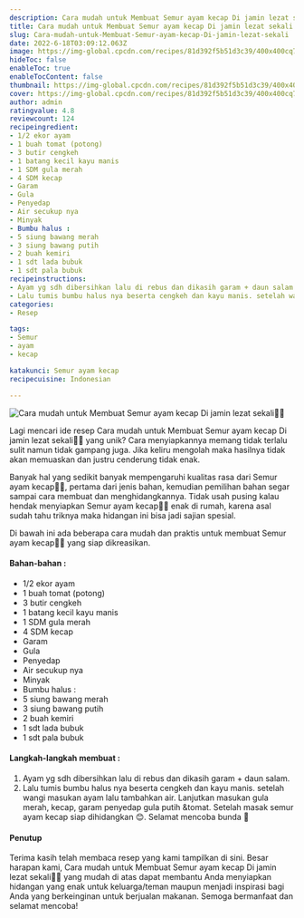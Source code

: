 ```yaml
---
description: Cara mudah untuk Membuat Semur ayam kecap Di jamin lezat sekali"
title: Cara mudah untuk Membuat Semur ayam kecap Di jamin lezat sekali
slug: Cara-mudah-untuk-Membuat-Semur-ayam-kecap-Di-jamin-lezat-sekali
date: 2022-6-18T03:09:12.063Z
image: https://img-global.cpcdn.com/recipes/81d392f5b51d3c39/400x400cq70/photo.jpg
hideToc: false
enableToc: true
enableTocContent: false
thumbnail: https://img-global.cpcdn.com/recipes/81d392f5b51d3c39/400x400cq70/photo.jpg
cover: https://img-global.cpcdn.com/recipes/81d392f5b51d3c39/400x400cq70/photo.jpg
author: admin
ratingvalue: 4.8
reviewcount: 124
recipeingredient:
- 1/2 ekor ayam
- 1 buah tomat (potong)
- 3 butir cengkeh
- 1 batang kecil kayu manis
- 1 SDM gula merah
- 4 SDM kecap
- Garam
- Gula
- Penyedap
- Air secukup nya
- Minyak
- Bumbu halus :
- 5 siung bawang merah
- 3 siung bawang putih
- 2 buah kemiri
- 1 sdt lada bubuk
- 1 sdt pala bubuk
recipeinstructions:
- Ayam yg sdh dibersihkan lalu di rebus dan dikasih garam + daun salam.
- Lalu tumis bumbu halus nya beserta cengkeh dan kayu manis. setelah wangi masukan ayam lalu tambahkan air. Lanjutkan masukan gula merah, kecap, garam penyedap gula putih &tomat. Setelah masak semur ayam kecap siap dihidangkan 😊. Selamat mencoba bunda 🙏
categories:
- Resep

tags:
- Semur
- ayam
- kecap

katakunci: Semur ayam kecap
recipecuisine: Indonesian

---
```


![Cara mudah untuk Membuat Semur ayam kecap Di jamin lezat sekali👩‍🍳](https://img-global.cpcdn.com/recipes/81d392f5b51d3c39/400x400cq70/photo.jpg)

Lagi mencari ide resep Cara mudah untuk Membuat Semur ayam kecap Di jamin lezat sekali👩‍🍳 yang unik? Cara menyiapkannya memang tidak terlalu sulit namun tidak gampang juga. Jika keliru mengolah maka hasilnya tidak akan memuaskan dan justru cenderung tidak enak.

Banyak hal yang sedikit banyak mempengaruhi kualitas rasa dari Semur ayam kecap👩‍🍳, pertama dari jenis bahan, kemudian pemilihan bahan segar sampai cara membuat dan menghidangkannya. Tidak usah pusing kalau hendak menyiapkan Semur ayam kecap👩‍🍳 enak di rumah, karena asal sudah tahu triknya maka hidangan ini bisa jadi sajian spesial.

Di bawah ini ada beberapa cara mudah dan praktis untuk membuat Semur ayam kecap👩‍🍳 yang siap dikreasikan.

<!--inarticleads1-->

#### Bahan-bahan :

- 1/2 ekor ayam
- 1 buah tomat (potong)
- 3 butir cengkeh
- 1 batang kecil kayu manis
- 1 SDM gula merah
- 4 SDM kecap
- Garam
- Gula
- Penyedap
- Air secukup nya
- Minyak
- Bumbu halus :
- 5 siung bawang merah
- 3 siung bawang putih
- 2 buah kemiri
- 1 sdt lada bubuk
- 1 sdt pala bubuk

<!--inarticleads2-->

#### Langkah-langkah membuat :

1. Ayam yg sdh dibersihkan lalu di rebus dan dikasih garam + daun salam.
1. Lalu tumis bumbu halus nya beserta cengkeh dan kayu manis. setelah wangi masukan ayam lalu tambahkan air. Lanjutkan masukan gula merah, kecap, garam penyedap gula putih &tomat. Setelah masak semur ayam kecap siap dihidangkan 😊. Selamat mencoba bunda 🙏

#### Penutup

Terima kasih telah membaca resep yang kami tampilkan di sini. Besar harapan kami, Cara mudah untuk Membuat Semur ayam kecap Di jamin lezat sekali👩‍🍳 yang mudah di atas dapat membantu Anda menyiapkan hidangan yang enak untuk keluarga/teman maupun menjadi inspirasi bagi Anda yang berkeinginan untuk berjualan makanan. Semoga bermanfaat dan selamat mencoba!